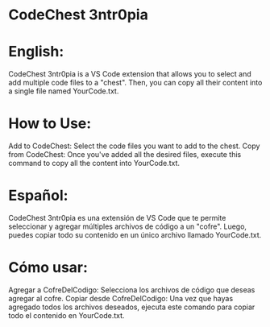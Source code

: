 # CodeChest 3ntr0pia

# English:

CodeChest 3ntr0pia is a VS Code extension that allows you to select and add multiple code files to a "chest". Then, you can copy all their content into a single file named YourCode.txt.

# How to Use:

Add to CodeChest: Select the code files you want to add to the chest.
Copy from CodeChest: Once you've added all the desired files, execute this command to copy all the content into YourCode.txt.

# Español:

CodeChest 3ntr0pia es una extensión de VS Code que te permite seleccionar y agregar múltiples archivos de código a un "cofre". Luego, puedes copiar todo su contenido en un único archivo llamado YourCode.txt.

# Cómo usar:

Agregar a CofreDelCodigo: Selecciona los archivos de código que deseas agregar al cofre.
Copiar desde CofreDelCodigo: Una vez que hayas agregado todos los archivos deseados, ejecuta este comando para copiar todo el contenido en YourCode.txt.
